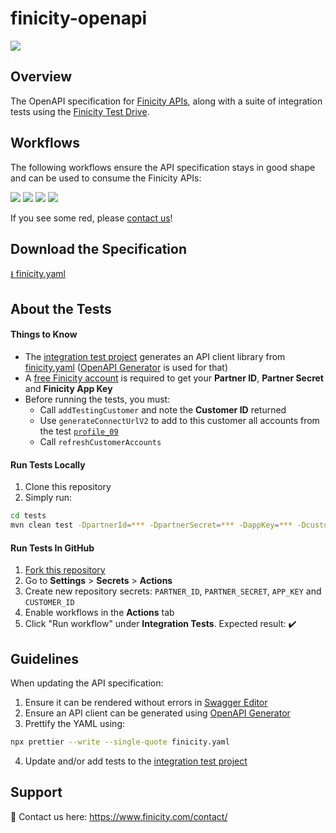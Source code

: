 # finicity-openapi
[![](https://prod-finweb-frontend.s3-us-west-2.amazonaws.com/wp-content/uploads/20210512010711/Finicity_mc-logo-400x162.png)](https://www.finicity.com/)

## Overview

The OpenAPI specification for [Finicity APIs](https://docs.finicity.com/), along with a suite of integration tests using the [Finicity Test Drive](https://signup.finicity.com/).

## Workflows

The following workflows ensure the API specification stays in good shape and can be used to consume the Finicity APIs:

[![](https://github.com/FY-Dev-Relations/finicity-openapi/actions/workflows/swagger-editor.yml/badge.svg)](https://github.com/FY-Dev-Relations/finicity-openapi/actions/workflows/swagger-editor.yml)
[![](https://github.com/FY-Dev-Relations/finicity-openapi/actions/workflows/openapi-generator.yml/badge.svg)](https://github.com/FY-Dev-Relations/finicity-openapi/actions/workflows/openapi-generator.yml)
[![](https://github.com/FY-Dev-Relations/finicity-openapi/actions/workflows/integration.yml/badge.svg)](https://github.com/FY-Dev-Relations/finicity-openapi/actions/workflows/integration.yml)
[![](https://github.com/FY-Dev-Relations/finicity-openapi/actions/workflows/prettier.yml/badge.svg)](https://github.com/FY-Dev-Relations/finicity-openapi/actions/workflows/prettier.yml)

If you see some red, please [contact us](https://www.finicity.com/contact/)!

## Download the Specification
[⭳ finicity.yaml](./finicity.yaml)

## About the Tests
#### Things to Know

* The [integration test project](./tests) generates an API client library from [finicity.yaml](./finicity.yaml) ([OpenAPI Generator](https://openapi-generator.tech/) is used for that)
* A [free Finicity account](https://signup.finicity.com/) is required to get your **Partner ID**, **Partner Secret** and **Finicity App Key**
* Before running the tests, you must:
   * Call `addTestingCustomer` and note the **Customer ID** returned
   * Use `generateConnectUrlV2` to add to this customer all accounts from the test [`profile_09`](https://docs.finicity.com/test-the-apis/#test-the-apis-3)
   * Call `refreshCustomerAccounts`

#### Run Tests Locally

1. Clone this repository
2. Simply run:
```sh
cd tests
mvn clean test -DpartnerId=*** -DpartnerSecret=*** -DappKey=*** -DcustomerId=***
```

#### Run Tests In GitHub

1. [Fork this repository](https://github.com/FY-Dev-Relations/finicity-openapi/fork)
2. Go to **Settings** > **Secrets** > **Actions**
3. Create new repository secrets: `PARTNER_ID`, `PARTNER_SECRET`, `APP_KEY` and `CUSTOMER_ID`
4. Enable workflows in the **Actions** tab
5. Click "Run workflow" under **Integration Tests**. Expected result: :heavy_check_mark:

## Guidelines

When updating the API specification:
1. Ensure it can be rendered without errors in [Swagger Editor](https://editor.swagger.io/)
2. Ensure an API client can be generated using [OpenAPI Generator](https://openapi-generator.tech/)
3. Prettify the YAML using:
```sh
npx prettier --write --single-quote finicity.yaml
```
4. Update and/or add tests to the [integration test project](./tests)

## Support

:love_letter: Contact us here: https://www.finicity.com/contact/
